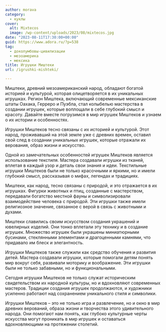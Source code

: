 ```yaml
---
author: morava
category:
  - куклы
cover:
  alt: Mixtecos
  image: /wp-content/uploads/2023/08/mixtecos.jpg
date: "2023-08-11T17:30:00+00:00"
guid: https://www.adora.ru/?p=538
tag:
  - доколумбовы-цивилизации
  - мезоамерика
  - мексика
title: Игрушки Миштеки
url: /igrushki-mishteki/

---
```

Миштеки, древний мезоамериканский народ, обладают богатой историей и культурой, которая олицетворяется в их уникальных игрушках. Регион Миштека, включающий современные мексиканские штаты Оахака, Герреро и Пуэбла, стал колыбелью мастерства в создании игрушек, которые воплощали в себе глубокий смысл и красоту. Давайте вместе погрузимся в мир игрушек Миштеков и узнаем о их истории и особенностях.

Игрушки Миштеков тесно связаны с их историей и культурой. Этот народ, проживавший на этой земле уже с древних времен, оставил свой след в создании уникальных игрушек, которые отражали их верования, образ жизни и искусство.

Одной из замечательных особенностей игрушек Миштеков является использование текстиля. Мастера создавали игрушки из тканей, вплетая в каждый узор и деталь свои знания и идеи. Текстильные игрушки Миштеков были не только красочными и яркими, но и имели глубокий смысл, рассказывая о мифах, легендах и традициях.

Миштеки, как народ, тесно связаны с природой, и это отражается в их игрушках. Фигурки животных и птиц, созданные с мастерством, передавали богатство местной фауны и символизировали взаимодействие человека с природой. Эти игрушки также имели религиозное значение, связанное с верой в связь с животными и духами.

Миштеки славились своим искусством создания украшений и ювелирных изделий. Они тонко вплетали эту технику и в создание игрушек. Множество игрушек были украшены миниатюрными бусинами, стеклянными элементами и драгоценными камнями, что придавало им блеск и элегантность.

Игрушки Миштеков также служили как средство обучения и развития детей. Мастера создавали игрушки, которые помогали детям понять мир вокруг себя, развивали моторику и воображение. Эти игрушки были не только забавными, но и функциональными.

Сегодня игрушки Миштеков не только служат историческим свидетельством их народной культуры, но и вдохновляют современных мастеров. Традиции создания игрушек продолжаются, и художники усиленно работают над сохранением уникального стиля и символики.

Игрушки Миштеков – это не только игра и развлечение, но и окно в мир древних верований, образа жизни и творчества этого удивительного народа. Они помогают нам понять, как глубоко культурные черты искусства могут проникать в мир игрушек и оставаться вдохновляющими на протяжении столетий.
